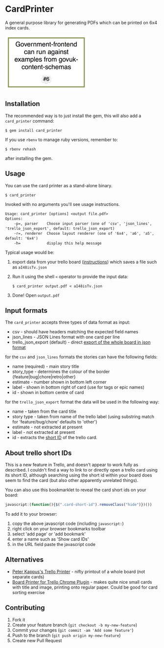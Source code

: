 # CardPrinter

A general purpose library for generating PDFs which can be printed on 6x4
index cards.

[![Example card](docs/example_card.png)](docs/example_card.pdf)

## Installation

The recommended way is to just install the gem, this will also add a
`card_printer` command:

    $ gem install card_printer

If you use `rbenv` to manage ruby versions, remember to:

    $ rbenv rehash

after installing the gem.

## Usage

You can use the card printer as a stand-alone binary.

```
$ card_printer
```

Invoked with no arguments you'll see usage instructions.

```
Usage: card_printer [options] <output file.pdf>
Options:
    -p=, parser    Choose input parser (one of 'csv', 'json_lines', 'trello_json_export', default: trello_json_export)
    -r=, renderer  Choose layout renderer (one of '6x4', 'a6', 'a5', default: '6x4')
    -h=            display this help message
```

Typical usage would be:

1. export data from your trello board ([instructions](http://help.trello.com/article/747-exporting-data-from-trello-1)) which saves a file such as `aI48isTv.json`
2. Run it using the shell `<` operator to provide the input data:

    ```
    $ card_printer output.pdf < aI48isTv.json
    ```

3. Done! Open `output.pdf`

## Input formats

The `card_printer` accepts three types of data format as input:

* csv - should have headers matching the expected field names
* json_lines - JSON Lines format with one card per line
* trello_json_export (default) - direct [export of the whole board in json format](http://help.trello.com/article/747-exporting-data-from-trello-1)

for the `csv` and `json_lines` formats the stories can have the following fields:
  * name (required) - main story title
  * story_type - determines the colour of the border {feature|bug|chore|retro|other}
  * estimate - number shown in bottom left corner
  * label - shown in bottom right of card (use for tags or epic names)
  * id - shown in bottom centre of card

for the `trello_json_export` format the data will be used in the following way:

  - name - taken from the card title
  - story type - taken from name of the trello label (using substring match for 'feature/bug/chore' defaults to 'other')
  - estimate - not extracted at present
  - label - not extracted at present
  - id - extracts the [short ID](https://trello.com/c/OvKHeqvC/1003-short-ids-for-cards) of the trello card.

## About trello short IDs

This is a new feature in Trello, and doesn't appear to work fully as
described. I couldn't find a way to link to or directly open a trello card
using its short ID, although searching using the short id within your board
does seem to find the card (but also other apparently unrelated things).

You can also use this bookmarklet to reveal the card short ids on your board:

```javascript
javascript:(function(){$(".card-short-id").removeClass("hide")})())
```

To add it to your browser:

1. copy the above javascript code (including `javascript:`)
2. right click on your browser bookmarks toolbar
3. select 'add page' or 'add bookmark'
4. enter a name such as 'Show card IDs'
5. in the URL field paste the javascript code


## Alternatives

* [Peter Kappus's Trello Printer](http://www.peterkappus.com/trello/) - nifty printout of a whole board (not separate cards)
* [Board Printer for Trello Chrome Plugin](https://chrome.google.com/webstore/detail/board-printer-for-trello/lpjpokeiblobbcpfheneagcfjlcjbkhf?hl=en) - makes quite nice small cards with title and image, printing onto regular paper. Could be good for card sorting exercise

## Contributing

1. Fork it
2. Create your feature branch (`git checkout -b my-new-feature`)
3. Commit your changes (`git commit -am 'Add some feature'`)
4. Push to the branch (`git push origin my-new-feature`)
5. Create new Pull Request
